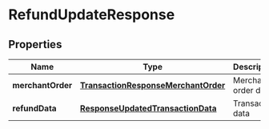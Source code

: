 
# RefundUpdateResponse

## Properties
Name | Type | Description | Notes
------------ | ------------- | ------------- | -------------
**merchantOrder** | [**TransactionResponseMerchantOrder**](TransactionResponseMerchantOrder.md) | Merchant order data |  [optional]
**refundData** | [**ResponseUpdatedTransactionData**](ResponseUpdatedTransactionData.md) | Transaction data |  [optional]



